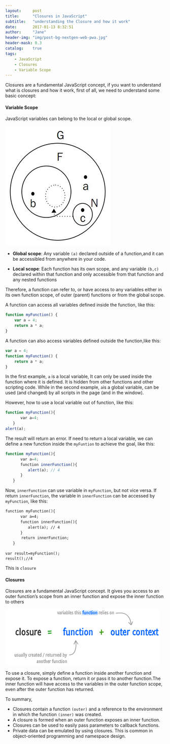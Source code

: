 ```yaml
---
layout:     post
title:      "Closures in JavaScript"
subtitle:   "understanding the Closure and how it work"
date:       2017-01-13 8:32:51
author:     "Jane"
header-img: "img/post-bg-nextgen-web-pwa.jpg"
header-mask: 0.3
catalog:    true
tags:
    - JavaScript
    - Closures
    - Variable Scope
---
```


Closures are a fundamental JavaScript concept, if you want to understand what is closures and how it work, first of all, we need to understand some basic concept:

#### Variable Scope

JavaScript variables can belong to the local or global scope.

![Variable-scope](/img/in-article/2017-01-13-Closures-in-JavaScript/variable-scope.jpeg)

* **Global scope**: Any variable `(a)` declared outside of a function,and it can be accessibled from anywhere in your code. 

* **Local scope**: Each function has its own scope, and any variable `(b,c)` declared within that function and  only accessible from that function and any nested functions

Therefore, a function can refer to, or have access to any variables either in its own function scope, of outer (parent) functions or from the global scope.

A function can access all variables defined inside the function, like this:

```Javascript
function myFunction() {
    var a = 4;
    return a * a;
}
```

A function can also access variables defined outside the function,like this:

```Javascript
var a = 4;
function myFunction() {
    return a * a;
}
```
In the first example,  `a` is a local variable, It can only be used inside the function where it is defined. It is hidden from other functions and other scripting code.
While in the second example, `a`is a global variable, can be used (and changed) by all scripts in the page (and in the window). 

However, how to use a local variable out of function, like this:

```Javascript
function myFunction(){
　　　　var a=4;
　　}
alert(a); 
```
The result will return an error. If need to return a local variable, we can define a new function inside the `myFuntion` to achieve the goal, like this:

```Javascript
function myFunction(){
　　　　var a=4;
　　　　function innerFunction(){
　　　　　　alert(a); // 4
　　　　}
　　}
```
Now, `innerFunction` can use variable in `myFunction`, but not vice versa. If return `innerFunction`, the variable in `innerFunction` can be accessed by `myFunction`, like this:

```
function myFunction(){
　　　　var a=4;
　　　　function innerFunction(){
　　　　　　alert(a); // 4
　　　　}
       return innerFunction;
　　}

var result=myFunction();
result();//4

``` 
This is `closure`

#### Closures

Closures are a fundamental JavaScript concept. It gives you access to an outer function’s scope from an inner function and expose the inner function to others

![Closure-scope](/img/in-article/2017-01-13-Closures-in-JavaScript/definition-closure.png)

To use a closure, simply define a function inside another function and expose it. To expose a function, return it or pass it to another function.The inner function will have access to the variables in the outer function scope, even after the outer function has returned.

To summary,

* Closures contain a function `(outer)` and a reference to the environment in which the function `(inner)` was created.
* A closure is formed when an outer function exposes an inner function.
* Closures can be used to easily pass parameters to callback functions.
* Private data can be emulated by using closures.  This is common in object-oriented programming and namespace design.





